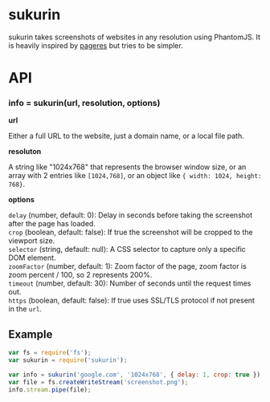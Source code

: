 sukurin
=======

sukurin takes screenshots of websites in any resolution using PhantomJS.
It is heavily inspired by
[pageres](https://github.com/sindresorhus/pageres) but tries to be
simpler.

# API

### info = sukurin(url, resolution, options)

**url**

Either a full URL to the website, just a domain name, or a local file path.

**resoluton**

A string like "1024x768" that represents the browser window size, or an
array with 2 entries like `[1024,768]`, or an object like 
`{ width: 1024, height: 768}`.


**options**

`delay` (number, default: 0): Delay in seconds before taking the screenshot after the page has loaded.  
`crop` (boolean, default: false): If true the screenshot will be cropped to the viewport size.  
`selector` (string, default: null): A CSS selector to capture only a specific DOM element.  
`zoomFactor` (number, default: 1): Zoom factor of the page, zoom factor is zoom percent / 100, so 2 represents 200%.  
`timeout` (number, default: 30): Number of seconds until the request times out.  
`https` (boolean, default: false): If true uses SSL/TLS protocol if not present in the `url`.  

## Example

```javascript
var fs = require('fs');
var sukurin = require('sukurin');

var info = sukurin('google.com', '1024x768', { delay: 1, crop: true });
var file = fs.createWriteStream('screenshot.png');
info.stream.pipe(file);
```
